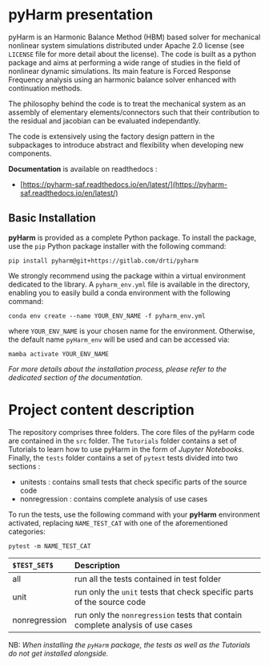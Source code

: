 # pyHarm presentation

pyHarm is an Harmonic Balance Method (HBM) based solver for mechanical nonlinear system simulations distributed under Apache 2.0 license (see `LICENSE` file for more detail about the license). The code is built as a python package and aims at performing a wide range of studies in the field of nonlinear dynamic simulations. Its main feature is Forced Response Frequency analysis using an harmonic balance solver enhanced with continuation methods.

The philosophy behind the code is to treat the mechanical system as an assembly of elementary elements/connectors such that their contribution to the residual and jacobian can be evaluated independantly. 

The code is extensively using the factory design pattern in the subpackages to introduce abstract and flexibility when developing new components.

**Documentation** is available on readthedocs : 
- [https://pyharm-saf.readthedocs.io/en/latest/](https://pyharm-saf.readthedocs.io/en/latest/)

## Basic Installation

**pyHarm** is provided as a complete Python package. To install the package, use the `pip` Python package installer with the following command:
```
pip install pyharm@git+https://gitlab.com/drti/pyharm
```

We strongly recommend using the package within a virtual environment dedicated to the library. A `pyharm_env.yml` file is available in the directory, enabling you to easily build a conda environment with the following command:
```
conda env create --name YOUR_ENV_NAME -f pyharm_env.yml
```
where `YOUR_ENV_NAME` is your chosen name for the environment. Otherwise, the default name `pyHarm_env` will be used and can be accessed via:
```
mamba activate YOUR_ENV_NAME
```
*For more details about the installation process, please refer to the dedicated section of the documentation.*

# Project content description

The repository comprises three folders. The core files of the pyHarm code are contained in the `src` folder. The `Tutorials` folder contains a set of Tutorials to learn how to use pyHarm in the form of *Jupyter Notebooks*. Finally, the `tests` folder contains a set of `pytest` tests divided into two sections : 
- unitests : contains small tests that check specific parts of the source code
- nonregression : contains complete analysis of use cases


To run the tests, use the following command with your **pyHarm** environment activated, replacing `NAME_TEST_CAT` with one of the aforementioned categories: 
```
pytest -m NAME_TEST_CAT
```

| `$TEST_SET$` | Description |
| :- | :- |
| all | run all the tests contained in test folder |
| unit | run only the `unit` tests that check specific parts of the source code |
| nonregression | run only the `nonregression` tests that contain complete analysis of use cases |

NB: *When installing the `pyHarm` package, the tests as well as the Tutorials do not get installed alongside.*